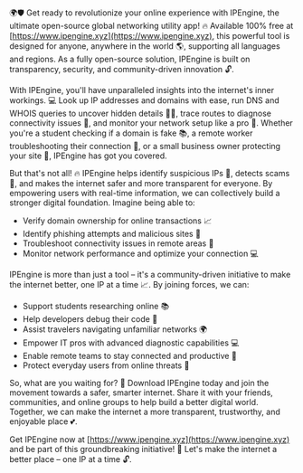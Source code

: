 🌍🛡️ Get ready to revolutionize your online experience with IPEngine, the ultimate open-source global networking utility app! 🔥 Available 100% free at [https://www.ipengine.xyz](https://www.ipengine.xyz), this powerful tool is designed for anyone, anywhere in the world 🌎, supporting all languages and regions. As a fully open-source solution, IPEngine is built on transparency, security, and community-driven innovation 🔓.

With IPEngine, you'll have unparalleled insights into the internet's inner workings. 💻 Look up IP addresses and domains with ease, run DNS and WHOIS queries to uncover hidden details 🕵️‍♀️, trace routes to diagnose connectivity issues 👀, and monitor your network setup like a pro 🔧. Whether you're a student checking if a domain is fake 📚, a remote worker troubleshooting their connection 💼, or a small business owner protecting your site 🏢, IPEngine has got you covered.

But that's not all! 🔥 IPEngine helps identify suspicious IPs 👀, detects scams 💸, and makes the internet safer and more transparent for everyone. By empowering users with real-time information, we can collectively build a stronger digital foundation. Imagine being able to:

* Verify domain ownership for online transactions 📈
* Identify phishing attempts and malicious sites 🚫
* Troubleshoot connectivity issues in remote areas 🌄
* Monitor network performance and optimize your connection 💻

IPEngine is more than just a tool – it's a community-driven initiative to make the internet better, one IP at a time 📈. By joining forces, we can:

* Support students researching online 📚
* Help developers debug their code 🔧
* Assist travelers navigating unfamiliar networks 🌍
* Empower IT pros with advanced diagnostic capabilities 💻
* Enable remote teams to stay connected and productive 💼
* Protect everyday users from online threats 👀

So, what are you waiting for? 🎉 Download IPEngine today and join the movement towards a safer, smarter internet. Share it with your friends, communities, and online groups to help build a better digital world. Together, we can make the internet a more transparent, trustworthy, and enjoyable place 💕.

Get IPEngine now at [https://www.ipengine.xyz](https://www.ipengine.xyz) and be part of this groundbreaking initiative! 🚀 Let's make the internet a better place – one IP at a time 🔓.